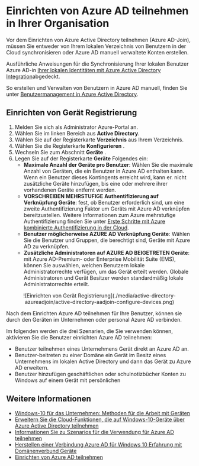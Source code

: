 <properties
    pageTitle="Einrichten von Azure AD teilnehmen für Ihre Benutzer | Microsoft Azure"
    description="Erläutert, wie Administratoren Azure AD Beitreten zur lokalen Verzeichnis und Gerät Registrierung einrichten können."
    services="active-directory"
    documentationCenter=""
    authors="femila"
    manager="swadhwa"
    editor=""
    tags="azure-classic-portal"/>

<tags
    ms.service="active-directory"
    ms.workload="identity"
    ms.tgt_pltfrm="na"
    ms.devlang="na"
    ms.topic="get-started-article"
    ms.date="09/27/2016"
    ms.author="femila"/>

# <a name="setting-up-azure-ad-join-in-your-organization"></a>Einrichten von Azure AD teilnehmen in Ihrer Organisation

Vor dem Einrichten von Azure Active Directory teilnehmen (Azure AD-Join), müssen Sie entweder von Ihrem lokalen Verzeichnis von Benutzern in der Cloud synchronisieren oder Azure AD manuell verwaltete Konten erstellen.

Ausführliche Anweisungen für die Synchronisierung Ihrer lokalen Benutzer Azure AD-in [Ihrer lokalen Identitäten mit Azure Active Directory Integration](active-directory-aadconnect.md)abgedeckt.


So erstellen und Verwalten von Benutzern in Azure AD manuell, finden Sie unter [Benutzermanagement in Azure Active Directory](https://msdn.microsoft.com/library/azure/hh967609.aspx).

## <a name="set-up-device-registration"></a>Einrichten von Gerät Registrierung
1. Melden Sie sich als Administrator Azure-Portal an.
2. Wählen Sie im linken Bereich aus **Active Directory**.
3. Wählen Sie auf der Registerkarte **Verzeichnis** aus Ihrem Verzeichnis.
4. Wählen Sie die Registerkarte **Konfigurieren** .
5. Wechseln Sie zum Abschnitt **Geräte** .
6. Legen Sie auf der Registerkarte **Geräte** Folgendes ein:  
   * **Maximale Anzahl der Geräte pro Benutzer**: Wählen Sie die maximale Anzahl von Geräten, die ein Benutzer in Azure AD enthalten kann.  Wenn ein Benutzer dieses Kontingents erreicht wird, kann er. nicht zusätzliche Geräte hinzufügen, bis eine oder mehrere ihrer vorhandenen Geräte entfernt werden.
   * **VORSCHREIBEN MEHRSTUFIGE Authentifizierung auf Verknüpfung Geräte**: fest, ob Benutzer erforderlich sind, um eine zweite Authentifizierung Faktor um Geräts mit Azure AD verknüpfen bereitzustellen. Weitere Informationen zum Azure mehrstufige Authentifizierung finden Sie unter [Erste Schritte mit Azure kombinierte Authentifizierung in der Cloud](..\multi-factor-authentication\multi-factor-authentication-get-started-cloud.md).
   * **Benutzer möglicherweise AZURE AD Verknüpfung Geräte**: Wählen Sie die Benutzer und Gruppen, die berechtigt sind, Geräte mit Azure AD zu verknüpfen.
   * **Zusätzliche Administratoren auf AZURE AD BEIGETRETEN Geräte**: mit Azure AD-Premium- oder Enterprise Mobilität Suite (EMS), können Sie auswählen, welchen Benutzern lokale Administratorrechte verfügen, um das Gerät erteilt werden. Globale Administratoren und Gerät Besitzer werden standardmäßig lokale Administratorrechte erteilt.

<center>![Einrichten von Gerät Registrierung](./media/active-directory-azureadjoin/active-directory-aadjoin-configure-devices.png)</center>

Nach dem Einrichten Azure AD teilnehmen für Ihre Benutzer, können sie durch den Geräten im Unternehmen oder personal Azure AD verbinden.

Im folgenden werden die drei Szenarien, die Sie verwenden können, aktivieren Sie die Benutzer einrichten Azure AD teilnehmen:

- Benutzer teilnehmen eines Unternehmens Gerät direkt an Azure AD an.
- Benutzer-beitreten zu einer Domäne ein Gerät im Besitz eines Unternehmens im lokalen Active Directory und dann das Gerät zu Azure AD erweitern.
- Benutzer hinzufügen geschäftlichen oder schulnotizbücher Konten zu Windows auf einem Gerät mit persönlichen

## <a name="additional-information"></a>Weitere Informationen
* [Windows-10 für das Unternehmen: Methoden für die Arbeit mit Geräten](active-directory-azureadjoin-windows10-devices-overview.md)
* [Erweitern Sie die Cloud-Funktionen, die auf Windows-10-Geräte über Azure Active Directory teilnehmen](active-directory-azureadjoin-user-upgrade.md)
* [Informationen Sie zu Szenarios für die Verwendung für Azure AD teilnehmen](active-directory-azureadjoin-deployment-aadjoindirect.md)
* [Herstellen einer Verbindung Azure AD für Windows 10 Erfahrung mit Domänenverbund Geräte](active-directory-azureadjoin-devices-group-policy.md)
* [Einrichten von Azure AD teilnehmen](active-directory-azureadjoin-setup.md)
